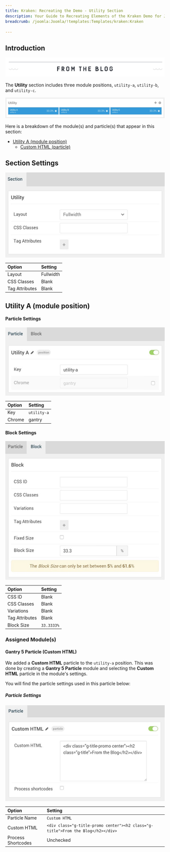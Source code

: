 ```yaml
---
title: Kraken: Recreating the Demo - Utility Section
description: Your Guide to Recreating Elements of the Kraken Demo for Joomla
breadcrumb: /joomla:Joomla/!templates:Templates/kraken:Kraken

---
```


## Introduction

![](assets/demo_6.jpeg)

The **Utility** section includes three module positions, `utility-a`, `utility-b`, and `utility-c`.

![](assets/home_utility.jpeg)

Here is a breakdown of the module(s) and particle(s) that appear in this section:

* [Utility A (module position)](#utility-a-(module-position))
    - [Custom HTML (particle)](#gantry-5-particle-(custom-html))

## Section Settings

![](assets/demo_utility_settings.jpeg)

| Option         | Setting   |
|:---------------|:----------|
| Layout         | Fullwidth |
| CSS Classes    | Blank     |
| Tag Attributes | Blank     |

## Utility A (module position)

#### Particle Settings

![Demo Utility](assets/demo_utility_1.jpeg)

| Option | Setting     |
|:-------|:------------|
| Key    | `utility-a` |
| Chrome | gantry      |

#### Block Settings

![Demo Utility](assets/demo_utility_2.jpeg)

| Option         | Setting    |
|:---------------|:-----------|
| CSS ID         | Blank      |
| CSS Classes    | Blank      |
| Variations     | Blank      |
| Tag Attributes | Blank      |
| Block Size     | `33.3333%` |

### Assigned Module(s)

#### Gantry 5 Particle (Custom HTML)

We added a **Custom HTML** particle to the `utility-a` position. This was done by creating a **Gantry 5 Particle** module and selecting the **Custom HTML** particle in the module's settings.

You will find the particle settings used in this particle below:

##### Particle Settings

![Demo Utility](assets/demo_utility_3.jpeg)

| Option             | Setting                                                                          |
|:-------------------|:---------------------------------------------------------------------------------|
| Particle Name      | `Custom HTML`                                                                    |
| Custom HTML        | `<div class="g-title-promo center"><h2 class="g-title">From the Blog</h2></div>` |
| Process Shortcodes | Unchecked                                                                        |

